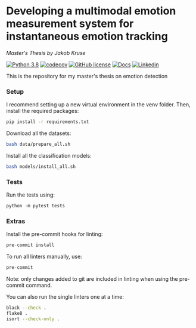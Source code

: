 # Developing a multimodal emotion measurement system for instantaneous emotion tracking
*Master's Thesis by Jakob Kruse*

[![Python 3.8](https://img.shields.io/badge/Python-3.8-blue)](https://www.python.org/downloads/release/python-380/)
[![codecov](https://codecov.io/gh/jakobkruse1/thesis-emotion-detection/branch/main/graph/badge.svg?token=2PUCAJG0XA)](https://codecov.io/gh/jakobkruse1/thesis-emotion-detection)
[![GitHub license](https://badgen.net/github/license/jakobkruse1/thesis-emotion-detection)](https://github.com/jakobkruse1/thesis-emotion-detection/blob/main/LICENSE)
[![Docs](https://img.shields.io/badge/-Docs-green)](https://jakobkruse1.github.io/thesis-emotion-detection)
[![Linkedin](https://img.shields.io/badge/-LinkedIn-blue?style=flat&logo=linkedin)](https://www.linkedin.com/in/jakob-kruse-b7293a197/)

This is the repository for my master's thesis on emotion detection


### Setup
I recommend setting up a new virtual environment in the venv folder.
Then, install the required packages:
```bash
pip install -r requirements.txt
```
Download all the datasets:
```bash
bash data/prepare_all.sh
```
Install all the classification models:
```bash
bash models/install_all.sh
```

### Tests
Run the tests using:
```python
python -m pytest tests
```

### Extras
Install the pre-commit hooks for linting:
```python
pre-commit install
```
To run all linters manually, use:
```python
pre-commit
```
Note: only changes added to git are included in linting when using the pre-commit command.

You can also run the single linters one at a time:
```bash
black --check .
flake8 .
isort --check-only .
```
